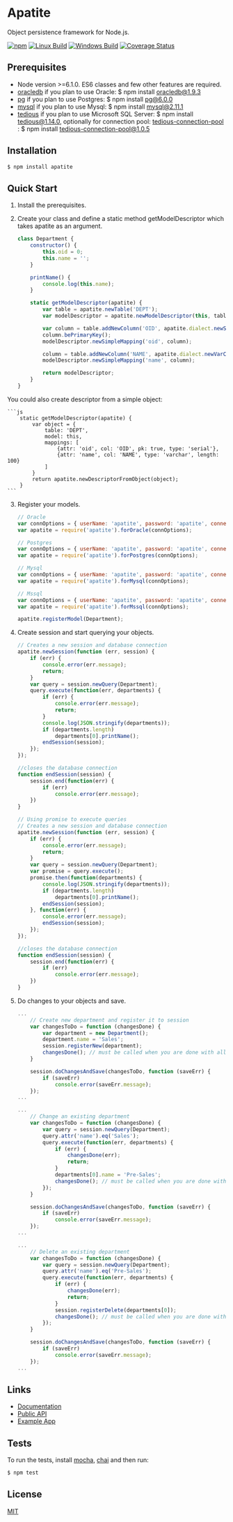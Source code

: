﻿# Apatite

Object persistence framework for Node.js.

[![npm](https://img.shields.io/npm/v/apatite.svg)](https://npmjs.org/package/apatite)
[![Linux Build](https://img.shields.io/travis/apatitejs/apatite/master.svg?label=linux)](https://travis-ci.org/apatitejs/apatite)
[![Windows Build](https://img.shields.io/appveyor/ci/apatitejs/apatite/master.svg?label=windows)](https://ci.appveyor.com/project/apatitejs/apatite)
[![Coverage Status](https://coveralls.io/repos/github/apatitejs/apatite/badge.svg?branch=master)](https://coveralls.io/github/apatitejs/apatite?branch=master)

## Prerequisites

  * Node version >=6.1.0. ES6 classes and few other features are required.
  * [oracledb](https://github.com/oracle/node-oracledb) if you plan to use Oracle: $ npm install oracledb@1.9.3
  * [pg](https://github.com/brianc/node-postgres) if you plan to use Postgres: $ npm install pg@6.0.0
  * [mysql](https://github.com/mysqljs/mysql) if you plan to use Mysql: $ npm install mysql@2.11.1
  * [tedious](https://github.com/tediousjs/tedious) if you plan to use Microsoft SQL Server: $ npm install tedious@1.14.0, optionally for connection pool: [tedious-connection-pool](https://github.com/tediousjs/tedious-connection-pool) : $ npm install tedious-connection-pool@1.0.5

## Installation

```bash
$ npm install apatite
```

## Quick Start

1. Install the prerequisites.

2. Create your class and define a static method getModelDescriptor which takes apatite as an argument.

	```js
	class Department {
		constructor() {
			this.oid = 0;
			this.name = '';
		}

		printName() {
			console.log(this.name);
		}

		static getModelDescriptor(apatite) {
			var table = apatite.newTable('DEPT');
			var modelDescriptor = apatite.newModelDescriptor(this, table);

			var column = table.addNewColumn('OID', apatite.dialect.newSerialType());
			column.bePrimaryKey();
			modelDescriptor.newSimpleMapping('oid', column);

			column = table.addNewColumn('NAME', apatite.dialect.newVarCharType(100));
			modelDescriptor.newSimpleMapping('name', column);

			return modelDescriptor;
		}
	}
	```
You could also create descriptor from a simple object:

	```js
		static getModelDescriptor(apatite) {
			var object = {
				table: 'DEPT',
				model: this,
				mappings: [
					{attr: 'oid', col: 'OID', pk: true, type: 'serial'},
					{attr: 'name', col: 'NAME', type: 'varchar', length: 100}
				]
			}
			return apatite.newDescriptorFromObject(object);
		}
	```

3. Register your models.

	```js
	// Oracle
	var connOptions = { userName: 'apatite', password: 'apatite', connectionInfo: 'localhost/apatite' };
	var apatite = require('apatite').forOracle(connOptions);
	```

	```js
	// Postgres
	var connOptions = { userName: 'apatite', password: 'apatite', connectionInfo: 'localhost/apatite' };
	var apatite = require('apatite').forPostgres(connOptions);
	```

	```js
	// Mysql
	var connOptions = { userName: 'apatite', password: 'apatite', connectionInfo: 'localhost/apatite' };
	var apatite = require('apatite').forMysql(connOptions);
	```

	```js
	// Mssql
	var connOptions = { userName: 'apatite', password: 'apatite', connectionInfo: 'localhost/apatite' };
	var apatite = require('apatite').forMssql(connOptions);
	```

	```js
	apatite.registerModel(Department);
	```

4. Create session and start querying your objects.

	```js
	// Creates a new session and database connection
	apatite.newSession(function (err, session) {
		if (err) {
			console.error(err.message);
			return;
		}
		var query = session.newQuery(Department);
		query.execute(function(err, departments) {
			if (err) {
				console.error(err.message);
				return;
			}
			console.log(JSON.stringify(departments));
			if (departments.length)
				departments[0].printName();
			endSession(session);
		});
	});

	//closes the database connection
	function endSession(session) {
		session.end(function(err) {
			if (err)
				console.error(err.message);
		})
	}
	```

	```js
	// Using promise to execute queries
	// Creates a new session and database connection
	apatite.newSession(function (err, session) {
		if (err) {
			console.error(err.message);
			return;
		}
		var query = session.newQuery(Department);
		var promise = query.execute();
		promise.then(function(departments) {
			console.log(JSON.stringify(departments));
			if (departments.length)
				departments[0].printName();
			endSession(session);
		}, function(err) {
			console.error(err.message);
			endSession(session);
		});
	});

	//closes the database connection
	function endSession(session) {
		session.end(function(err) {
			if (err)
				console.error(err.message);
		})
	}
	```

5. Do changes to your objects and save.

	```js
	...
		// Create new department and register it to session
		var changesToDo = function (changesDone) {
			var department = new Department();
			department.name = 'Sales';
			session.registerNew(department);
			changesDone(); // must be called when you are done with all changes
		}

		session.doChangesAndSave(changesToDo, function (saveErr) {
			if (saveErr)
				console.error(saveErr.message);
		});
	...
	```

	```js
	...
		// Change an existing department
		var changesToDo = function (changesDone) {
			var query = session.newQuery(Department);
			query.attr('name').eq('Sales');
			query.execute(function(err, departments) {
				if (err) {
					changesDone(err);
					return;
				}
				departments[0].name = 'Pre-Sales';
				changesDone(); // must be called when you are done with all changes
			});
		}

		session.doChangesAndSave(changesToDo, function (saveErr) {
			if (saveErr)
				console.error(saveErr.message);
		});
	...
	```

	```js
	...
		// Delete an existing department
		var changesToDo = function (changesDone) {
			var query = session.newQuery(Department);
			query.attr('name').eq('Pre-Sales');
			query.execute(function(err, departments) {
				if (err) {
					changesDone(err);
					return;
				}
				session.registerDelete(departments[0]);
				changesDone(); // must be called when you are done with all changes
			});
		}

		session.doChangesAndSave(changesToDo, function (saveErr) {
			if (saveErr)
				console.error(saveErr.message);
		});
	...
	```

## Links

  - [Documentation](https://github.com/apatitejs/doc/blob/master/doc.md)
  - [Public API](https://github.com/apatitejs/public-api/blob/master/public-api.md)
  - [Example App](https://github.com/apatitejs/apatite-example-app)

## Tests

To run the tests, install [mocha](https://github.com/mochajs/mocha), [chai](https://github.com/chaijs/chai) and then run:

```bash
$ npm test
```

## License

  [MIT](LICENSE)